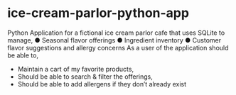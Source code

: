 # ice-cream-parlor-python-app
Python Application for a fictional ice cream parlor cafe that uses
SQLite to manage,
● Seasonal flavor offerings
● Ingredient inventory
● Customer flavor suggestions and allergy concerns
As a user of the application should be able to,
- Maintain a cart of my favorite products,
- Should be able to search & filter the offerings,
- Should be able to add allergens if they don’t already exist


